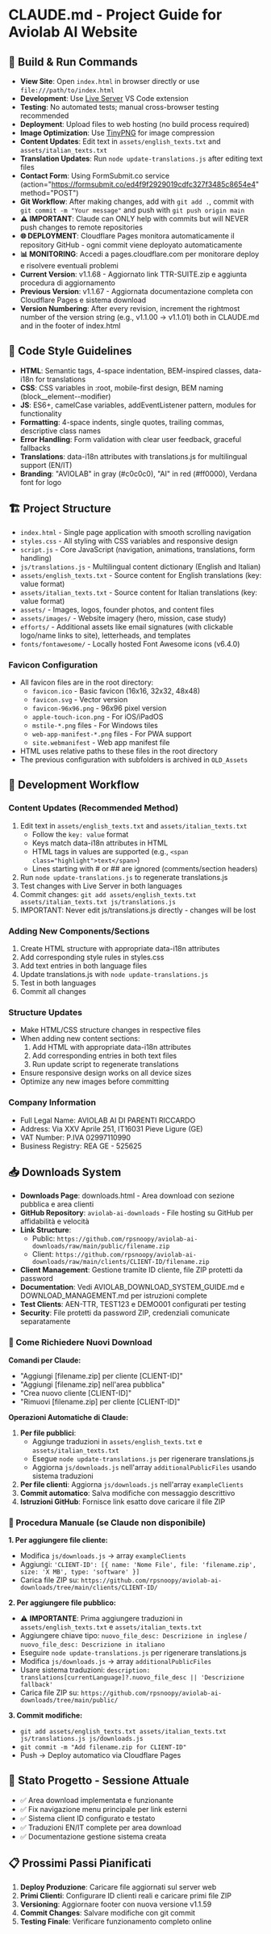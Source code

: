 # CLAUDE.md - Project Guide for Aviolab AI Website

## 🚀 Build & Run Commands
- **View Site**: Open `index.html` in browser directly or use `file:///path/to/index.html`
- **Development**: Use [Live Server](https://marketplace.visualstudio.com/items?itemName=ritwickdey.LiveServer) VS Code extension
- **Testing**: No automated tests; manual cross-browser testing recommended
- **Deployment**: Upload files to web hosting (no build process required)
- **Image Optimization**: Use [TinyPNG](https://tinypng.com/) for image compression
- **Content Updates**: Edit text in `assets/english_texts.txt` and `assets/italian_texts.txt`
- **Translation Updates**: Run `node update-translations.js` after editing text files
- **Contact Form**: Using FormSubmit.co service (action="https://formsubmit.co/ed4f9f2929019cdfc327f3485c8654e4" method="POST")
- **Git Workflow**: After making changes, add with `git add .`, commit with `git commit -m "Your message"` and push with `git push origin main`
- **⚠️ IMPORTANT**: Claude can ONLY help with commits but will NEVER push changes to remote repositories
- **🌐 DEPLOYMENT**: Cloudflare Pages monitora automaticamente il repository GitHub - ogni commit viene deployato automaticamente
- **📊 MONITORING**: Accedi a pages.cloudflare.com per monitorare deploy e risolvere eventuali problemi
- **Current Version**: v1.1.68 - Aggiornato link TTR-SUITE.zip e aggiunta procedura di aggiornamento
- **Previous Version**: v1.1.67 - Aggiornata documentazione completa con Cloudflare Pages e sistema download
- **Version Numbering**: After every revision, increment the rightmost number of the version string (e.g., v1.1.00 → v1.1.01) both in CLAUDE.md and in the footer of index.html

## 🎨 Code Style Guidelines
- **HTML**: Semantic tags, 4-space indentation, BEM-inspired classes, data-i18n for translations
- **CSS**: CSS variables in :root, mobile-first design, BEM naming (block__element--modifier)
- **JS**: ES6+, camelCase variables, addEventListener pattern, modules for functionality
- **Formatting**: 4-space indents, single quotes, trailing commas, descriptive class names
- **Error Handling**: Form validation with clear user feedback, graceful fallbacks
- **Translations**: data-i18n attributes with translations.js for multilingual support (EN/IT)
- **Branding**: "AVIOLAB" in gray (#c0c0c0), "AI" in red (#ff0000), Verdana font for logo

## 🏗️ Project Structure
- `index.html` - Single page application with smooth scrolling navigation
- `styles.css` - All styling with CSS variables and responsive design
- `script.js` - Core JavaScript (navigation, animations, translations, form handling)
- `js/translations.js` - Multilingual content dictionary (English and Italian)
- `assets/english_texts.txt` - Source content for English translations (key: value format)
- `assets/italian_texts.txt` - Source content for Italian translations (key: value format)
- `assets/` - Images, logos, founder photos, and content files
- `assets/images/` - Website imagery (hero, mission, case study)
- `efforts/` - Additional assets like email signatures (with clickable logo/name links to site), letterheads, and templates
- `fonts/fontawesome/` - Locally hosted Font Awesome icons (v6.4.0)

### Favicon Configuration
- All favicon files are in the root directory:
  - `favicon.ico` - Basic favicon (16x16, 32x32, 48x48)
  - `favicon.svg` - Vector version
  - `favicon-96x96.png` - 96x96 pixel version
  - `apple-touch-icon.png` - For iOS/iPadOS
  - `mstile-*.png` files - For Windows tiles
  - `web-app-manifest-*.png` files - For PWA support
  - `site.webmanifest` - Web app manifest file
- HTML uses relative paths to these files in the root directory
- The previous configuration with subfolders is archived in `OLD_Assets`

## 📝 Development Workflow

### Content Updates (Recommended Method)
1. Edit text in `assets/english_texts.txt` and `assets/italian_texts.txt`
   - Follow the `key: value` format
   - Keys match data-i18n attributes in HTML
   - HTML tags in values are supported (e.g., `<span class="highlight">text</span>`)
   - Lines starting with # or ## are ignored (comments/section headers)
2. Run `node update-translations.js` to regenerate translations.js
3. Test changes with Live Server in both languages
4. Commit changes: `git add assets/english_texts.txt assets/italian_texts.txt js/translations.js`
5. IMPORTANT: Never edit js/translations.js directly - changes will be lost

### Adding New Components/Sections
1. Create HTML structure with appropriate data-i18n attributes
2. Add corresponding style rules in styles.css
3. Add text entries in both language files
4. Update translations.js with `node update-translations.js`
5. Test in both languages
6. Commit all changes

### Structure Updates
- Make HTML/CSS structure changes in respective files
- When adding new content sections:
  1. Add HTML with appropriate data-i18n attributes
  2. Add corresponding entries in both text files
  3. Run update script to regenerate translations
- Ensure responsive design works on all device sizes
- Optimize any new images before committing

### Company Information
- Full Legal Name: AVIOLAB AI DI PARENTI RICCARDO
- Address: Via XXV Aprile 251, IT16031 Pieve Ligure (GE)
- VAT Number: P.IVA 02997110990
- Business Registry: REA GE - 525625

## 📥 Downloads System
- **Downloads Page**: downloads.html - Area download con sezione pubblica e area clienti
- **GitHub Repository**: `aviolab-ai-downloads` - File hosting su GitHub per affidabilità e velocità
- **Link Structure**: 
  - Public: `https://github.com/rpsnoopy/aviolab-ai-downloads/raw/main/public/filename.zip`
  - Client: `https://github.com/rpsnoopy/aviolab-ai-downloads/raw/main/clients/CLIENT-ID/filename.zip`
- **Client Management**: Gestione tramite ID cliente, file ZIP protetti da password
- **Documentation**: Vedi AVIOLAB_DOWNLOAD_SYSTEM_GUIDE.md e DOWNLOAD_MANAGEMENT.md per istruzioni complete
- **Test Clients**: AEN-TTR, TEST123 e DEMO001 configurati per testing
- **Security**: File protetti da password ZIP, credenziali comunicate separatamente

### 🎯 Come Richiedere Nuovi Download
**Comandi per Claude:**
- "Aggiungi [filename.zip] per cliente [CLIENT-ID]"
- "Aggiungi [filename.zip] nell'area pubblica"
- "Crea nuovo cliente [CLIENT-ID]"
- "Rimuovi [filename.zip] per cliente [CLIENT-ID]"

**Operazioni Automatiche di Claude:**
1. **Per file pubblici**:
   - Aggiunge traduzioni in `assets/english_texts.txt` e `assets/italian_texts.txt`
   - Esegue `node update-translations.js` per rigenerare translations.js
   - Aggiorna `js/downloads.js` nell'array `additionalPublicFiles` usando sistema traduzioni
2. **Per file clienti**: Aggiorna `js/downloads.js` nell'array `exampleClients`
3. **Commit automatico**: Salva modifiche con messaggio descrittivo
4. **Istruzioni GitHub**: Fornisce link esatto dove caricare il file ZIP

### 🔧 Procedura Manuale (se Claude non disponibile)
**1. Per aggiungere file cliente:**
- Modifica `js/downloads.js` → array `exampleClients`
- Aggiungi: `'CLIENT-ID': [{ name: 'Nome File', file: 'filename.zip', size: 'X MB', type: 'software' }]`
- Carica file ZIP su: `https://github.com/rpsnoopy/aviolab-ai-downloads/tree/main/clients/CLIENT-ID/`

**2. Per aggiungere file pubblico:**
- ⚠️ **IMPORTANTE**: Prima aggiungere traduzioni in `assets/english_texts.txt` e `assets/italian_texts.txt`
- Aggiungere chiave tipo: `nuovo_file_desc: Descrizione in inglese` / `nuovo_file_desc: Descrizione in italiano`
- Eseguire `node update-translations.js` per rigenerare translations.js
- Modifica `js/downloads.js` → array `additionalPublicFiles`
- Usare sistema traduzioni: `description: translations[currentLanguage]?.nuovo_file_desc || 'Descrizione fallback'`
- Carica file ZIP su: `https://github.com/rpsnoopy/aviolab-ai-downloads/tree/main/public/`

**3. Commit modifiche:**
- `git add assets/english_texts.txt assets/italian_texts.txt js/translations.js js/downloads.js`
- `git commit -m "Add filename.zip for CLIENT-ID"`
- Push → Deploy automatico via Cloudflare Pages

## 🔄 Stato Progetto - Sessione Attuale
- ✅ Area download implementata e funzionante
- ✅ Fix navigazione menu principale per link esterni
- ✅ Sistema client ID configurato e testato
- ✅ Traduzioni EN/IT complete per area download
- ✅ Documentazione gestione sistema creata

## 📋 Prossimi Passi Pianificati
1. **Deploy Produzione**: Caricare file aggiornati sul server web
2. **Primi Clienti**: Configurare ID clienti reali e caricare primi file ZIP
3. **Versioning**: Aggiornare footer con nuova versione v1.1.59
4. **Commit Changes**: Salvare modifiche con git commit
5. **Testing Finale**: Verificare funzionamento completo online
